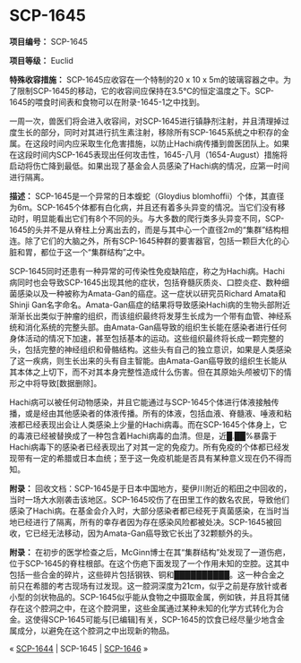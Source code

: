 # SCP-1645
                        


**项目编号：** SCP-1645

**项目等级：** Euclid

**特殊收容措施：** SCP-1645应收容在一个特制的20 x 10 x 5m的玻璃容器之中。为了限制SCP-1645的移动，它的收容间应保持在3.5℃的恒定温度之下。SCP-1645的喂食时间表和食物可以在附录-1645-1之中找到。

一周一次，兽医们将会进入收容间，对SCP-1645进行镇静剂注射，并且清理掉过度生长的部分，同时对其进行抗生素注射，移除所有SCP-1645系统之中积存的金属。在这段时间内应采取生化危害措施，以防止Hachi病传播到兽医团队上。如果在这段时间内SCP-1645表现出任何攻击性，1645-八月（1654-August）措施将启动将伤亡降到最低。如果出现了基金会人员感染了Hachi病的情况，应第一时间进行隔离。

**描述：** SCP-1645是一个异常的日本蝮蛇（Gloydius blomhoffii）个体，其直径为6m。SCP-1645个体都有白化病，并且还有着多头异变的情况。当它们没有移动时，明显能看出它们有8个不同的头。与大多数的爬行类多头异变不同，SCP-1645的头并不是从脊柱上分离出去的，而是与其中心一个直径2m的“集群”结构相连。除了它们的大脑之外，所有SCP-1645种群的要害器官，包括一颗巨大化的心脏和胃，都位于这一个“集群结构”之中。

SCP-1645同时还患有一种异常的可传染性免疫缺陷症，称之为Hachi病。Hachi病同时也会导致SCP-1645出现其他的症状，包括脊髓灰质炎、口腔炎症、数种细菌感染以及一种被称为Amata-Gan的癌症。这一症状以研究员Richard Amata和Shinji Gan名字命名。Amata-Gan癌症的结果将导致感染Hachi病的生物头部附近渐渐长出类似于肿瘤的组织，而该组织最终将发芽生长成为一个带有血管、神经系统和消化系统的完整头部。由Amata-Gan癌导致的组织生长能在感染者进行任何身体活动的情况下加速，甚至包括基本的运动。这些组织最终将长成一颗完整的头，包括完整的神经组织和骨骼结构。这些头有自己的独立意识，如果是人类感染了这一疾病，则生长出来的头有自主智能。由Amata-Gan癌导致的组织生长能从其本体之上切下，而不对其本身完整性造成什么伤害。但在其原始头颅被切下的情形之中将导致[数据删除]。

Hachi病可以被任何动物感染，并且它能通过与SCP-1645个体进行体液接触传播，或是经由其他感染者的体液传播。所有的体液，包括血液、脊髓液、唾液和粘液都已经表现出会让人类感染上少量的Hachi病毒。而在SCP-1645个体身上，它的毒液已经被替换成了一种包含着Hachi病毒的血清。但是，近█.██%暴露于Hachi病毒下的感染者已经表现出了对其一定的免疫力。所有免疫的个体都已经发现带有一定的希腊或日本血统；至于这一免疫机能是否具有某种意义现在仍不得而知。

**附录：** 回收文档：SCP-1645是于日本中国地方，斐伊川附近的稻田之中回收的，当时一场大水刚袭击该地区。SCP-1645咬伤了在田里工作的数名农民，导致他们感染了Hachi病。在基金会介入时，大部分感染者都已经死于真菌感染，在当时当地已经进行了隔离，所有的幸存者因为存在感染风险都被处决。SCP-1645被回收，它已经无法移动，因为Amata-Gan癌导致它长出了32颗额外的头。

**附录：** 在初步的医学检查之后，McGinn博士在其“集群结构”处发现了一道伤疤，位于SCP-1645的脊柱根部。在这个伤疤下面发现了一个作用未知的空腔。这其中包括一些合金的碎片，这些碎片包括钢铁、铜和██████████。这一种合金之前只在希腊的考古现场有过发现。这一腔洞深度为21cm，似乎之前是存放针或者小型的剑状物品的。SCP-1645似乎能从食物之中摄取金属，例如铁，并且将其储存在这个腔洞之中，在这个腔洞里，这些金属通过某种未知的化学方式转化为合金。这使得SCP-1645可能与[已编辑]有关，SCP-1645的饮食已经尽量少地含金属成分，以避免在这个腔洞之中出现新的物品。



« [SCP-1644](/scp-1644) | SCP-1645 | [SCP-1646](/scp-1646) »





                    